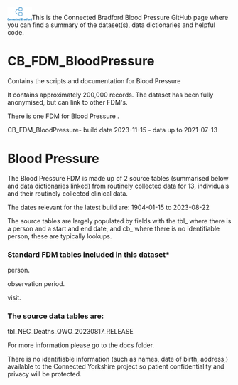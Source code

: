<a href="https://www.bradfordresearch.nhs.uk/our-research-teams/connected-bradford/">
  <img align="left" alt="ConnectedBradford" width="55px" src="https://github.com/ShoreRob1/Images/blob/main/CB%20logo%201.png?raw=true" />
</a>

This is the Connected Bradford Blood Pressure GitHub page where you can find a summary of the dataset(s), data dictionaries and helpful code.

# CB_FDM_BloodPressure

Contains the scripts and documentation for Blood Pressure

It contains approximately 200,000 records. The dataset has been fully anonymised, but can link to other FDM's.

There is one FDM for Blood Pressure . 

CB_FDM_BloodPressure- build date 2023-11-15 - data up to 2021-07-13


# Blood Pressure
The Blood Pressure FDM is made up of 2 source tables (summarised below and data dictionaries linked) from routinely collected data for 13,  individuals and their routinely collected clinical data. 

The dates relevant for the latest build are: 1904-01-15	to 2023-08-22





The source tables are largely populated by fields with the tbl_ where there is a person and a start and end date, and cb_ where there is no identifiable person, these are typically lookups.

### Standard FDM tables included in this dataset*
person.

observation period.

visit.

### The source data tables are: 

tbl_NEC_Deaths_QWO_20230817_RELEASE



For more information please go to the docs folder. 

There is no identifiable information (such as names, date of birth, address,) available to the Connected Yorkshire project so patient confidentiality and privacy will be protected.


